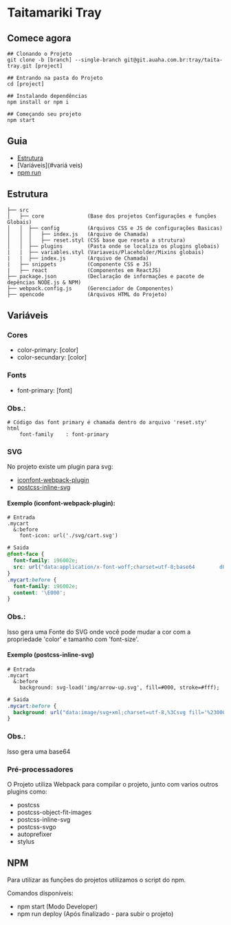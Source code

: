 # Taitamariki Tray

## Comece agora
```shell
## Clonando o Projeto
git clone -b [branch] --single-branch git@git.auaha.com.br:tray/taita-tray.git [project] 

## Entrando na pasta do Projeto
cd [project]

## Instalando dependências
npm install or npm i

## Começando seu projeto
npm start
```

## Guia
* [Estrutura](#estrutura)
* [Variáveis](#variá veis)
* [npm run](#npm)

## Estrutura
```
├── src
│   ├── core              (Base dos projetos Configurações e funções Globais)
│   │  ├── config         (Arquivos CSS e JS de configurações Basicas)
│   │  │   ├── index.js   (Arquivo de Chamada)
│   │  │   ├── reset.styl (CSS base que reseta a strutura)
│   │  ├── plugins        (Pasta onde se localiza os plugins globais)
|   |  ├── variables.styl (Variaveis/Placeholder/Mixins globais)
|   |  ├── index.js       (Arquivo de Chamada)
|   ├── snippets          (Componente CSS e JS)
|   ├── react             (Componentes em ReactJS)
├── package.json          (Declaração de informações e pacote de depências NODE.js & NPM)
├── webpack.config.js     (Gerenciador de Componentes)
├── opencode              (Arquivos HTML do Projeto)
```

## Variáveis
### Cores
* color-primary: [color]
* color-secundary: [color]

### Fonts
* font-primary: [font]

### Obs.:

```stylus
# Código das font primary é chamada dentro do arquivo 'reset.sty'
html
    font-family    : font-primary
```

### SVG
No projeto existe um plugin para svg:
- [iconfont-webpack-plugin](https://github.com/jantimon/iconfont-webpack-plugin)
- [postcss-inline-svg](https://github.com/TrySound/postcss-inline-svg)


#### Exemplo (iconfont-webpack-plugin):
```stylus
# Entrada
.mycart 
  &:before 
    font-icon: url('./svg/cart.svg')
```
```css
# Saida
@font-face {
  font-family: i96002e;
  src: url("data:application/x-font-woff;charset=utf-8;base64        d09GRgABAAAAA.....IdAA==") format('woff');
}
.mycart:before {
  font-family: i96002e;
  content: '\E000';
}
```
### Obs.: 
Isso gera uma Fonte do SVG onde você pode mudar a cor com a propriedade 'color' e tamanho com 'font-size'.

#### Exemplo (postcss-inline-svg)
```stylus
# Entrada
.mycart 
  &:before 
    background: svg-load('img/arrow-up.svg', fill=#000, stroke=#fff);
```
```css
# Saida
.mycart:before {
  background: url("data:image/svg+xml;charset=utf-8,%3Csvg fill='%23000' stroke='%23fff'%3E...%3C/svg%3E");
}
```

### Obs.: 
Isso gera uma base64


### Pré-processadores
O Projeto utiliza Webpack para compilar o projeto, junto com varios outros plugins como:
* postcss
* postcss-object-fit-images
* postcss-inline-svg
* postcss-svgo
* autoprefixer
* stylus

## NPM
Para utilizar as funções do projetos utilizamos o script do npm.

Comandos disponíveis:

* npm start (Modo Developer)
* npm run deploy (Após finalizado - para subir o projeto)